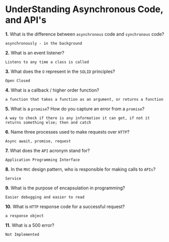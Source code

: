 # UnderStanding Asynchronous Code, and API's

**1.** What is the difference between `asynchronous` code and `synchronous` code?
<!-- enter you answer in the space below -->
```
asynchronously - in the background
```
**2.** What is an event listener?
<!-- enter you answer in the space below -->
```
Listens to any time a class is called 
```
**3.** What does the `O` represent in the `SOLID` principles?
<!-- enter you answer in the space below -->
```
Open Closed
```
**4.** What is a callback / higher order function?
<!-- enter you answer in the space below -->
```
a function that takes a function as an argument, or returns a function
```
**5.** What is a `promise`? How do you capture an error from a `promise`?
<!-- enter you answer in the space below -->
```
A way to check if there is any information it can get, if not it returns something else; then and catch
```
**6.** Name three processes used to make requests over `HTTP`?
<!-- enter you answer in the space below -->
```
Async await, promise, request
```
**7.** What does the `API` acronym stand for?
<!-- enter you answer in the space below -->
```
Application Programming Interface
```
**8.** In the `MVC` design pattern, who is responsible for making calls to `APIs`?
<!-- enter you answer in the space below -->
```
Service
```
**9.** What is the purpose of encapsulation in programming?
<!-- enter you answer in the space below -->
```
Easier debugging and easier to read
```
**10.** What is `HTTP` response code for a successful request?
<!-- enter you answer in the space below -->
```
a response object
```
**11.** What is a 500 error?
<!-- enter you answer in the space below -->
```
Not Implemented
```